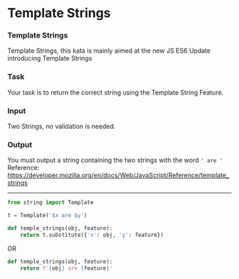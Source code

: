 # Template Strings

### Template Strings
Template Strings, this kata is mainly aimed at the new JS ES6 Update introducing Template Strings
### Task
Your task is to return the correct string using the Template String Feature.
### Input
Two Strings, no validation is needed.
### Output
You must output a string containing the two strings with the word ```' are '```
Reference: https://developer.mozilla.org/en/docs/Web/JavaScript/Reference/template_strings

---

```py
from string import Template

t = Template('$x are $y')

def temple_strings(obj, feature): 
    return t.substitute({'x': obj, 'y': feature})
```

OR

```py
def temple_strings(obj, feature): 
    return f'{obj} are {feature}'
```
